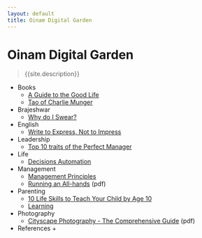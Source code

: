 ```yaml
---
layout: default
title: Oinam Digital Garden
---
```


<h1 class="logo">Oinam Digital Garden</h1>

<p>
  <blockquote>{{site.description}}</blockquote>
</p>

- Books
  + [A Guide to the Good Life](/books/a-guide-to-the-good-life/)
  + [Tao of Charlie Munger](/books/tao-of-charlie-munger/)
- Brajeshwar
  + [Why do I Swear?](/brajeshwar/why-do-i-swear/)
- English
  + [Write to Express, Not to Impress](/english/write-to-express-not-to-impress/)
- Leadership
  + [Top 10 traits of the Perfect Manager](/leadership/top-10-traits-of-the-perfect-leader/)
- Life
  + [Decisions Automation](/life/decisions-automation/)
- Management
  + [Management Principles](/management/management-principles)
  + [Running an All-hands](/management/running-an-all-hands.pdf) (pdf)
- Parenting
  + [10 Life Skills to Teach Your Child by Age 10](/parenting/10-life-skills-to-teach-your-child-by-age-10/)
  + [Learning](/parenting/learning/)
- Photography
  + [Cityscape Photography - The Comprehensive Guide](/photography/cityscape-photography-guide.pdf) (pdf)
- References
  + 
